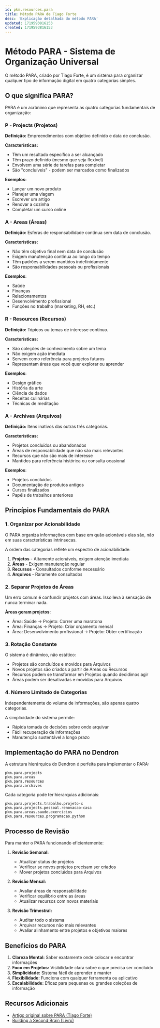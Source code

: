 ```yaml
---
id: pkm.resources.para
title: Método PARA de Tiago Forte
desc: 'Explicação detalhada do método PARA'
updated: 1719593816153
created: 1719593816153
---
```


# Método PARA - Sistema de Organização Universal

O método PARA, criado por Tiago Forte, é um sistema para organizar qualquer tipo de informação digital em quatro categorias simples.

## O que significa PARA?

PARA é um acrônimo que representa as quatro categorias fundamentais de organização:

### P - Projects (Projetos)

**Definição:** Empreendimentos com objetivo definido e data de conclusão.

**Características:**
- Têm um resultado específico a ser alcançado
- Têm prazo definido (mesmo que seja flexível)
- Envolvem uma série de tarefas para completar
- São "concluíveis" - podem ser marcados como finalizados

**Exemplos:**
- Lançar um novo produto
- Planejar uma viagem
- Escrever um artigo
- Renovar a cozinha
- Completar um curso online

### A - Areas (Áreas)

**Definição:** Esferas de responsabilidade contínua sem data de conclusão.

**Características:**
- Não têm objetivo final nem data de conclusão
- Exigem manutenção contínua ao longo do tempo
- Têm padrões a serem mantidos indefinidamente
- São responsabilidades pessoais ou profissionais

**Exemplos:**
- Saúde
- Finanças
- Relacionamentos
- Desenvolvimento profissional
- Funções no trabalho (marketing, RH, etc.)

### R - Resources (Recursos)

**Definição:** Tópicos ou temas de interesse contínuo.

**Características:**
- São coleções de conhecimento sobre um tema
- Não exigem ação imediata
- Servem como referência para projetos futuros
- Representam áreas que você quer explorar ou aprender

**Exemplos:**
- Design gráfico
- História da arte
- Ciência de dados
- Receitas culinárias
- Técnicas de meditação

### A - Archives (Arquivos)

**Definição:** Itens inativos das outras três categorias.

**Características:**
- Projetos concluídos ou abandonados
- Áreas de responsabilidade que não são mais relevantes
- Recursos que não são mais de interesse
- Mantidos para referência histórica ou consulta ocasional

**Exemplos:**
- Projetos concluídos
- Documentação de produtos antigos
- Cursos finalizados
- Papéis de trabalhos anteriores

## Princípios Fundamentais do PARA

### 1. Organizar por Acionabilidade

O PARA organiza informações com base em quão acionáveis elas são, não em suas características intrínsecas.

A ordem das categorias reflete um espectro de acionabilidade:
1. **Projetos** - Altamente acionáveis, exigem atenção imediata
2. **Áreas** - Exigem manutenção regular
3. **Recursos** - Consultados conforme necessário
4. **Arquivos** - Raramente consultados

### 2. Separar Projetos de Áreas

Um erro comum é confundir projetos com áreas. Isso leva à sensação de nunca terminar nada.

**Áreas geram projetos:**
- Área: Saúde → Projeto: Correr uma maratona
- Área: Finanças → Projeto: Criar orçamento mensal
- Área: Desenvolvimento profissional → Projeto: Obter certificação

### 3. Rotação Constante

O sistema é dinâmico, não estático:

- Projetos são concluídos e movidos para Arquivos
- Novos projetos são criados a partir de Áreas ou Recursos
- Recursos podem se transformar em Projetos quando decidimos agir
- Áreas podem ser desativadas e movidas para Arquivos

### 4. Número Limitado de Categorias

Independentemente do volume de informações, são apenas quatro categorias.

A simplicidade do sistema permite:
- Rápida tomada de decisões sobre onde arquivar
- Fácil recuperação de informações
- Manutenção sustentável a longo prazo

## Implementação do PARA no Dendron

A estrutura hierárquica do Dendron é perfeita para implementar o PARA:

```
pkm.para.projects
pkm.para.areas
pkm.para.resources
pkm.para.archives
```

Cada categoria pode ter hierarquias adicionais:

```
pkm.para.projects.trabalho.projeto-x
pkm.para.projects.pessoal.renovacao-casa
pkm.para.areas.saude.exercicios
pkm.para.resources.programacao.python
```

## Processo de Revisão

Para manter o PARA funcionando eficientemente:

1. **Revisão Semanal:**
   - Atualizar status de projetos
   - Verificar se novos projetos precisam ser criados
   - Mover projetos concluídos para Arquivos

2. **Revisão Mensal:**
   - Avaliar áreas de responsabilidade
   - Verificar equilíbrio entre as áreas
   - Atualizar recursos com novos materiais

3. **Revisão Trimestral:**
   - Auditar todo o sistema
   - Arquivar recursos não mais relevantes
   - Avaliar alinhamento entre projetos e objetivos maiores

## Benefícios do PARA

1. **Clareza Mental:** Saber exatamente onde colocar e encontrar informações
2. **Foco em Projetos:** Visibilidade clara sobre o que precisa ser concluído
3. **Simplicidade:** Sistema fácil de aprender e manter
4. **Flexibilidade:** Funciona com qualquer ferramenta ou aplicativo
5. **Escalabilidade:** Eficaz para pequenas ou grandes coleções de informação

## Recursos Adicionais

- [Artigo original sobre PARA (Tiago Forte)](https://fortelabs.com/blog/para/)
- [Building a Second Brain (Livro)](https://www.buildingasecondbrain.com/)
